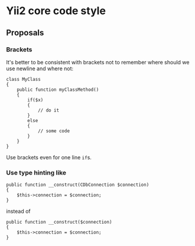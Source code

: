 Yii2 core code style
====================


Proposals
---------

### Brackets

It's better to be consistent with brackets not to remember where should we use
newline and where not:

~~~
class MyClass
{
	public function myClassMethod()
	{
		if($x)
		{
			// do it
		}
		else
		{
			// some code
		}
	}
}
~~~

Use brackets even for one line `if`s.

### Use type hinting like

~~~
public function __construct(CDbConnection $connection)
{
	$this->connection = $connection;
}
~~~

instead of

~~~
public function __construct($connection)
{
	$this->connection = $connection;
}
~~~